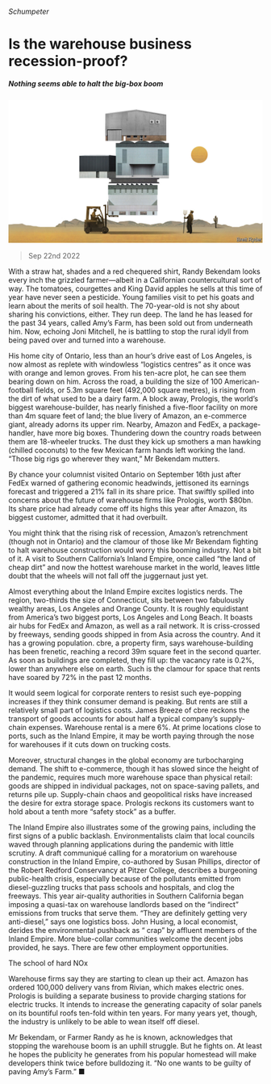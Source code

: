 ###### Schumpeter

# Is the warehouse business recession-proof? 

##### Nothing seems able to halt the big-box boom 

![image](images/20220924_WBD000.jpg) 

> Sep 22nd 2022 

With a straw hat, shades and a red chequered shirt, Randy Bekendam looks every inch the grizzled farmer—albeit in a Californian countercultural sort of way. The tomatoes, courgettes and King David apples he sells at this time of year have never seen a pesticide. Young families visit to pet his goats and learn about the merits of soil health. The 70-year-old is not shy about sharing his convictions, either. They run deep. The land he has leased for the past 34 years, called Amy’s Farm, has been sold out from underneath him. Now, echoing Joni Mitchell, he is battling to stop the rural idyll from being paved over and turned into a warehouse.

His home city of Ontario, less than an hour’s drive east of Los Angeles, is now almost as replete with windowless “logistics centres” as it once was with orange and lemon groves. From his ten-acre plot, he can see them bearing down on him. Across the road, a building the size of 100 American-football fields, or 5.3m square feet (492,000 square metres), is rising from the dirt of what used to be a dairy farm. A block away, Prologis, the world’s biggest warehouse-builder, has nearly finished a five-floor facility on more than 4m square feet of land; the blue livery of Amazon, an e-commerce giant, already adorns its upper rim. Nearby, Amazon and FedEx, a package-handler, have more big boxes. Thundering down the country roads between them are 18-wheeler trucks. The dust they kick up smothers a man hawking  (chilled coconuts) to the few Mexican farm hands left working the land. “Those big rigs go wherever they want,” Mr Bekendam mutters. 

By chance your columnist visited Ontario on September 16th just after FedEx warned of gathering economic headwinds, jettisoned its earnings forecast and triggered a 21% fall in its share price. That swiftly spilled into concerns about the future of warehouse firms like Prologis, worth $80bn. Its share price had already come off its highs this year after Amazon, its biggest customer, admitted that it had overbuilt. 

You might think that the rising risk of recession, Amazon’s retrenchment (though not in Ontario) and the clamour of those like Mr Bekendam fighting to halt warehouse construction would worry this booming industry. Not a bit of it. A visit to Southern California’s Inland Empire, once called “the land of cheap dirt” and now the hottest warehouse market in the world, leaves little doubt that the wheels will not fall off the juggernaut just yet. 

Almost everything about the Inland Empire excites logistics nerds. The region, two-thirds the size of Connecticut, sits between two fabulously wealthy areas, Los Angeles and Orange County. It is roughly equidistant from America’s two biggest ports, Los Angeles and Long Beach. It boasts air hubs for FedEx and Amazon, as well as a rail network. It is criss-crossed by freeways, sending goods shipped in from Asia across the country. And it has a growing population. cbre, a property firm, says warehouse-building has been frenetic, reaching a record 39m square feet in the second quarter. As soon as buildings are completed, they fill up: the vacancy rate is 0.2%, lower than anywhere else on earth. Such is the clamour for space that rents have soared by 72% in the past 12 months.

It would seem logical for corporate renters to resist such eye-popping increases if they think consumer demand is peaking. But rents are still a relatively small part of logistics costs. James Breeze of cbre reckons the transport of goods accounts for about half a typical company’s supply-chain expenses. Warehouse rental is a mere 6%. At prime locations close to ports, such as the Inland Empire, it may be worth paying through the nose for warehouses if it cuts down on trucking costs. 

Moreover, structural changes in the global economy are turbocharging demand. The shift to e-commerce, though it has slowed since the height of the pandemic, requires much more warehouse space than physical retail: goods are shipped in individual packages, not on space-saving pallets, and returns pile up. Supply-chain chaos and geopolitical risks have increased the desire for extra storage space. Prologis reckons its customers want to hold about a tenth more “safety stock” as a buffer. 

The Inland Empire also illustrates some of the growing pains, including the first signs of a public backlash. Environmentalists claim that local councils waved through planning applications during the pandemic with little scrutiny. A draft communiqué calling for a moratorium on warehouse construction in the Inland Empire, co-authored by Susan Phillips, director of the Robert Redford Conservancy at Pitzer College, describes a burgeoning public-health crisis, especially because of the pollutants emitted from diesel-guzzling trucks that pass schools and hospitals, and clog the freeways. This year air-quality authorities in Southern California began imposing a quasi-tax on warehouse landlords based on the “indirect” emissions from trucks that serve them. “They are definitely getting very anti-diesel,” says one logistics boss. John Husing, a local economist, derides the environmental pushback as “ crap” by affluent members of the Inland Empire. More blue-collar communities welcome the decent jobs provided, he says. There are few other employment opportunities. 

The school of hard NOx

Warehouse firms say they are starting to clean up their act. Amazon has ordered 100,000 delivery vans from Rivian, which makes electric ones. Prologis is building a separate business to provide charging stations for electric trucks. It intends to increase the generating capacity of solar panels on its bountiful roofs ten-fold within ten years. For many years yet, though, the industry is unlikely to be able to wean itself off diesel. 

Mr Bekendam, or Farmer Randy as he is known, acknowledges that stopping the warehouse boom is an uphill struggle. But he fights on. At least he hopes the publicity he generates from his popular homestead will make developers think twice before bulldozing it. “No one wants to be guilty of paving Amy’s Farm.” ■







